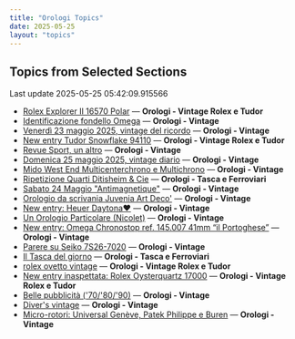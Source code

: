 ```yaml
---
title: "Orologi Topics"
date: 2025-05-25
layout: "topics"
---
```


## Topics from Selected Sections

Last update 2025-05-25 05:42:09.915566

- [Rolex Explorer II 16570 Polar](https://orologi.forumfree.it/?t=80679254) — **Orologi - Vintage Rolex e Tudor**
- [Identificazione fondello Omega](https://orologi.forumfree.it/?t=80700903) — **Orologi - Vintage**
- [Venerdì 23 maggio 2025, vintage del ricordo](https://orologi.forumfree.it/?t=80701189) — **Orologi - Vintage**
- [New entry Tudor Snowflake 94110](https://orologi.forumfree.it/?t=80665992) — **Orologi - Vintage Rolex e Tudor**
- [Revue Sport, un altro](https://orologi.forumfree.it/?t=80702095) — **Orologi - Vintage**
- [Domenica 25 maggio 2025, vintage diario](https://orologi.forumfree.it/?t=80703063) — **Orologi - Vintage**
- [Mido West End Multicenterchrono e Multichrono](https://orologi.forumfree.it/?t=80500945) — **Orologi - Vintage**
- [Ripetizione Quarti Ditisheim & Cie](https://orologi.forumfree.it/?t=80697819) — **Orologi - Tasca e Ferroviari**
- [Sabato 24 Maggio "Antimagnetique"](https://orologi.forumfree.it/?t=80702094) — **Orologi - Vintage**
- [Orologio da scrivania Juvenia Art Deco'](https://orologi.forumfree.it/?t=80701566) — **Orologi - Vintage**
- [New entry: Heuer Daytona❤️](https://orologi.forumfree.it/?t=80692975) — **Orologi - Vintage**
- [Un Orologio Particolare (Nicolet)](https://orologi.forumfree.it/?t=80700453) — **Orologi - Vintage**
- [New entry: Omega Chronostop ref. 145.007 41mm “il Portoghese”](https://orologi.forumfree.it/?t=80701688) — **Orologi - Vintage**
- [Parere su Seiko 7S26-7020](https://orologi.forumfree.it/?t=80701866) — **Orologi - Vintage**
- [Il Tasca del giorno](https://orologi.forumfree.it/?t=80702163) — **Orologi - Tasca e Ferroviari**
- [rolex ovetto vintage](https://orologi.forumfree.it/?t=80703072) — **Orologi - Vintage Rolex e Tudor**
- [New entry inaspettata: Rolex Oysterquartz 17000](https://orologi.forumfree.it/?t=80701175) — **Orologi - Vintage Rolex e Tudor**
- [Belle pubblicità ('70/'80/'90)](https://orologi.forumfree.it/?t=80330291) — **Orologi - Vintage**
- [Diver's vintage](https://orologi.forumfree.it/?t=71608461) — **Orologi - Vintage**
- [Micro-rotori: Universal Genève, Patek Philippe e Buren](https://orologi.forumfree.it/?t=80701756) — **Orologi - Vintage**
